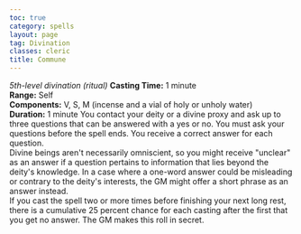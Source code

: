 ```yaml
---
toc: true
category: spells
layout: page
tag: Divination
classes: cleric
title: Commune 
---
```

_5th-level divination (ritual)_ 
**Casting Time:** 1 minute    
**Range:** Self    
**Components:** V, S, M (incense and a vial of holy or unholy water)    
**Duration:** 1 minute 
You contact your deity or a divine proxy and ask up to three questions that can be answered with a yes or no. You must ask your questions before the spell ends. You receive a correct answer for each question.    
Divine beings aren't necessarily omniscient, so you might receive "unclear" as an answer if a question pertains to information that lies beyond the deity's knowledge. In a case where a one-word answer could be misleading or contrary to the deity's interests, the GM might offer a short phrase as an answer instead.    
If you cast the spell two or more times before finishing your next long rest, there is a cumulative 25 percent chance for each casting after the first that you get no answer. The GM makes this roll in secret. 